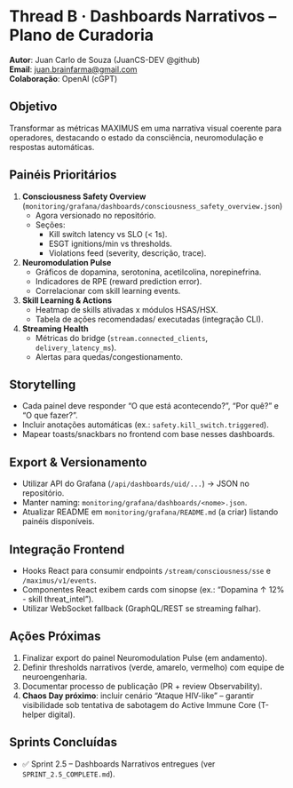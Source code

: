 # Thread B · Dashboards Narrativos – Plano de Curadoria

**Autor**: Juan Carlo de Souza (JuanCS-DEV @github)  
**Email**: juan.brainfarma@gmail.com  
**Colaboração**: OpenAI (cGPT)

## Objetivo
Transformar as métricas MAXIMUS em uma narrativa visual coerente para operadores, destacando o estado da consciência, neuromodulação e respostas automáticas.

## Painéis Prioritários
1. **Consciousness Safety Overview** (`monitoring/grafana/dashboards/consciousness_safety_overview.json`)
   - Agora versionado no repositório.
   - Seções:
     - Kill switch latency vs SLO (< 1s).
     - ESGT ignitions/min vs thresholds.
     - Violations feed (severity, descrição, trace).
2. **Neuromodulation Pulse**
   - Gráficos de dopamina, serotonina, acetilcolina, norepinefrina.
   - Indicadores de RPE (reward prediction error).
   - Correlacionar com skill learning events.
3. **Skill Learning & Actions**
   - Heatmap de skills ativadas x módulos HSAS/HSX.
   - Tabela de ações recomendadas/ executadas (integração CLI).
4. **Streaming Health**
   - Métricas do bridge (`stream.connected_clients`, `delivery_latency_ms`).
   - Alertas para quedas/congestionamento.

## Storytelling
- Cada painel deve responder “O que está acontecendo?”, “Por quê?” e “O que fazer?”.
- Incluir anotações automáticas (ex.: `safety.kill_switch.triggered`).
- Mapear toasts/snackbars no frontend com base nesses dashboards.

## Export & Versionamento
- Utilizar API do Grafana (`/api/dashboards/uid/...`) → JSON no repositório.
- Manter naming: `monitoring/grafana/dashboards/<nome>.json`.
- Atualizar README em `monitoring/grafana/README.md` (a criar) listando painéis disponíveis.

## Integração Frontend
- Hooks React para consumir endpoints `/stream/consciousness/sse` e `/maximus/v1/events`.
- Componentes React exibem cards com sinopse (ex.: “Dopamina ↑ 12% - skill threat_intel”).
- Utilizar WebSocket fallback (GraphQL/REST se streaming falhar).

## Ações Próximas
1. Finalizar export do painel Neuromodulation Pulse (em andamento).
2. Definir thresholds narrativos (verde, amarelo, vermelho) com equipe de neuroengenharia.
3. Documentar processo de publicação (PR + review Observability).
4. **Chaos Day próximo**: incluir cenário “Ataque HIV-like” – garantir visibilidade sob tentativa de sabotagem do Active Immune Core (T-helper digital).

## Sprints Concluídas
- ✅ Sprint 2.5 – Dashboards Narrativos entregues (ver `SPRINT_2.5_COMPLETE.md`).
